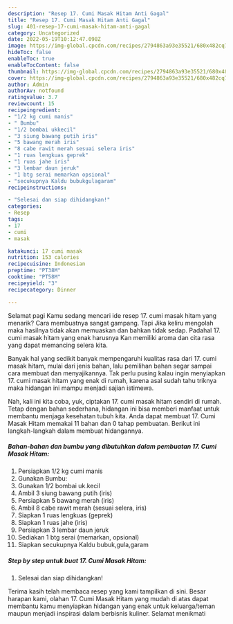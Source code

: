 ```yaml
---
description: "Resep 17. Cumi Masak Hitam Anti Gagal"
title: "Resep 17. Cumi Masak Hitam Anti Gagal"
slug: 401-resep-17-cumi-masak-hitam-anti-gagal
category: Uncategorized
date: 2022-05-19T10:12:47.098Z
image: https://img-global.cpcdn.com/recipes/2794863a93e35521/680x482cq70/17-cumi-masak-hitam-foto-resep-utama.jpg
hideToc: false
enableToc: true
enableTocContent: false
thumbnail: https://img-global.cpcdn.com/recipes/2794863a93e35521/680x482cq70/17-cumi-masak-hitam-foto-resep-utama.jpg
cover: https://img-global.cpcdn.com/recipes/2794863a93e35521/680x482cq70/17-cumi-masak-hitam-foto-resep-utama.jpg
author: Admin
authorAv: notfound
ratingvalue: 3.7
reviewcount: 15
recipeingredient:
- "1/2 kg cumi manis"
- " Bumbu"
- "1/2 bombai ukkecil"
- "3 siung bawang putih iris"
- "5 bawang merah iris"
- "8 cabe rawit merah sesuai selera iris"
- "1 ruas lengkuas geprek"
- "1 ruas jahe iris"
- "3 lembar daun jeruk"
- "1 btg serai memarkan opsional"
- "secukupnya Kaldu bubukgulagaram"
recipeinstructions:

- "Selesai dan siap dihidangkan!"
categories:
- Resep
tags:
- 17
- cumi
- masak

katakunci: 17 cumi masak 
nutrition: 153 calories
recipecuisine: Indonesian
preptime: "PT38M"
cooktime: "PT58M"
recipeyield: "3"
recipecategory: Dinner

---
```



Selamat pagi Kamu sedang mencari ide resep 17. cumi masak hitam yang menarik? Cara membuatnya sangat gampang. Tapi Jika keliru mengolah maka hasilnya tidak akan memuaskan dan bahkan tidak sedap. Padahal 17. cumi masak hitam yang enak harusnya Kan memiliki aroma dan cita rasa yang dapat memancing selera kita.




Banyak hal yang sedikit banyak mempengaruhi kualitas rasa dari 17. cumi masak hitam, mulai dari jenis bahan, lalu pemilihan bahan segar sampai cara membuat dan menyajikannya. Tak perlu pusing kalau ingin menyiapkan 17. cumi masak hitam yang enak di rumah, karena asal sudah tahu triknya maka hidangan ini mampu menjadi sajian istimewa.


Nah, kali ini kita coba, yuk, ciptakan 17. cumi masak hitam sendiri di rumah. Tetap dengan bahan sederhana, hidangan ini bisa memberi manfaat untuk membantu menjaga kesehatan tubuh kita. Anda dapat membuat 17. Cumi Masak Hitam memakai 11 bahan dan 0 tahap pembuatan. Berikut ini langkah-langkah dalam membuat hidangannya.

<!--inarticleads1-->

##### Bahan-bahan dan bumbu yang dibutuhkan dalam pembuatan 17. Cumi Masak Hitam:

1. Persiapkan 1/2 kg cumi manis
1. Gunakan  Bumbu:
1. Gunakan 1/2 bombai uk.kecil
1. Ambil 3 siung bawang putih (iris)
1. Persiapkan 5 bawang merah (iris)
1. Ambil 8 cabe rawit merah (sesuai selera, iris)
1. Siapkan 1 ruas lengkuas (geprek)
1. Siapkan 1 ruas jahe (iris)
1. Persiapkan 3 lembar daun jeruk
1. Sediakan 1 btg serai (memarkan, opsional)
1. Siapkan secukupnya Kaldu bubuk,gula,garam




<!--inarticleads2-->

##### Step by step untuk buat 17. Cumi Masak Hitam:


1. Selesai dan siap dihidangkan!



Terima kasih telah membaca resep yang kami tampilkan di sini. Besar harapan kami, olahan 17. Cumi Masak Hitam yang mudah di atas dapat membantu kamu menyiapkan hidangan yang enak untuk keluarga/teman maupun menjadi inspirasi dalam berbisnis kuliner. Selamat menikmati
